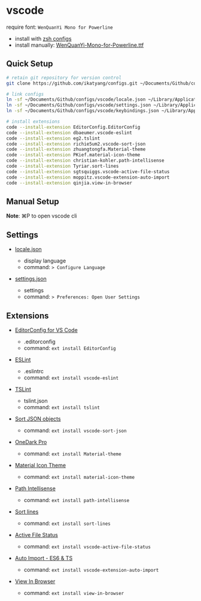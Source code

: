 # vscode

require font: `WenQuanYi Mono for Powerline`
- install with [zsh configs](../others/zsh.md)
- install manually: [WenQuanYi-Mono-for-Powerline.ttf](https://github.com/ikatyang/zsh-theme/raw/master/fonts/WenQuanYi-Mono-for-Powerline.ttf)

## Quick Setup

```sh
# retain git repository for version control
git clone https://github.com/ikatyang/configs.git ~/Documents/Github/configs

# link configs
ln -sf ~/Documents/Github/configs/vscode/locale.json ~/Library/Application\ Support/Code/User
ln -sf ~/Documents/Github/configs/vscode/settings.json ~/Library/Application\ Support/Code/User
ln -sf ~/Documents/Github/configs/vscode/keybindings.json ~/Library/Application\ Support/Code/User

# install extensions
code --install-extension EditorConfig.EditorConfig
code --install-extension dbaeumer.vscode-eslint
code --install-extension eg2.tslint
code --install-extension richie5um2.vscode-sort-json
code --install-extension zhuangtongfa.Material-theme
code --install-extension PKief.material-icon-theme
code --install-extension christian-kohler.path-intellisense
code --install-extension Tyriar.sort-lines
code --install-extension sgtsquiggs.vscode-active-file-status
code --install-extension moppitz.vscode-extension-auto-import
code --install-extension qinjia.view-in-browser
```

## Manual Setup

**Note**: ⌘P to open vscode cli

## Settings

- [locale.json](./locale.json)
  - display language
  - command: `> Configure Language`

- [settings.json](./settings.json)
  - settings
  - command: `> Preferences: Open User Settings`

## Extensions

- [EditorConfig for VS Code](https://marketplace.visualstudio.com/items?itemName=EditorConfig.EditorConfig)
  - .editorconfig
  - command: `ext install EditorConfig`

- [ESLint](https://marketplace.visualstudio.com/items?itemName=dbaeumer.vscode-eslint)
  - .eslintrc
  - command: `ext install vscode-eslint`

- [TSLint](https://marketplace.visualstudio.com/items?itemName=eg2.tslint)
  - tslint.json
  - command: `ext install tslint`

- [Sort JSON objects](https://marketplace.visualstudio.com/items?itemName=richie5um2.vscode-sort-json)
  - command: `ext install vscode-sort-json`

- [OneDark Pro](https://marketplace.visualstudio.com/items?itemName=zhuangtongfa.Material-theme)
  - command: `ext install Material-theme`

- [Material Icon Theme](https://marketplace.visualstudio.com/items?itemName=PKief.material-icon-theme)
  - command: `ext install material-icon-theme`

- [Path Intellisense](https://marketplace.visualstudio.com/items?itemName=christian-kohler.path-intellisense)
  - command: `ext install path-intellisense`

- [Sort lines](https://marketplace.visualstudio.com/items?itemName=Tyriar.sort-lines)
  - command: `ext install sort-lines`

- [Active File Status](https://marketplace.visualstudio.com/items?itemName=sgtsquiggs.vscode-active-file-status)
  - command: `ext install vscode-active-file-status`

- [Auto Import - ES6 & TS](https://marketplace.visualstudio.com/items?itemName=moppitz.vscode-extension-auto-import)
  - command: `ext install vscode-extension-auto-import`

- [View In Browser](https://marketplace.visualstudio.com/items?itemName=qinjia.view-in-browser)
  - command: `ext install view-in-browser`
